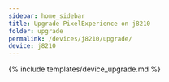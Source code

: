 ```yaml
---
sidebar: home_sidebar
title: Upgrade PixelExperience on j8210
folder: upgrade
permalink: /devices/j8210/upgrade/
device: j8210
---
```

{% include templates/device_upgrade.md %}
